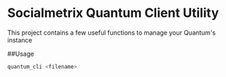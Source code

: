 # Socialmetrix Quantum Client Utility
This project contains a few useful functions to manage your Quantum's instance

##Usage
```bash
quantum_cli <filename>
```
